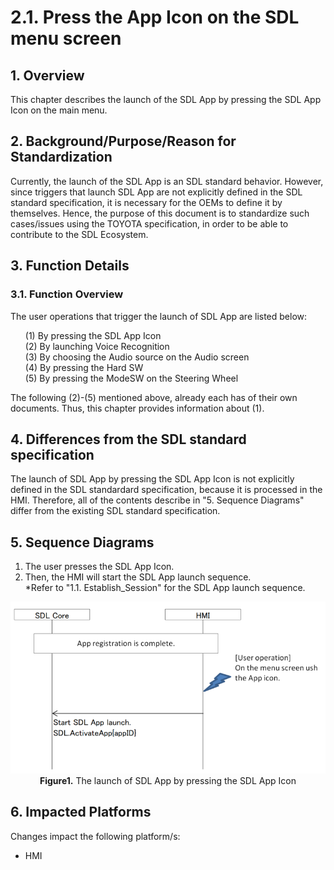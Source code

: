 # 2.1. Press the App Icon on the SDL menu screen

## 1. Overview
This chapter describes the launch of the SDL App by pressing the SDL App Icon on the main menu.

## 2. Background/Purpose/Reason for Standardization
Currently, the launch of the SDL App is an SDL standard behavior.
However, since triggers that launch SDL App are not explicitly defined in the SDL standard specification, it is necessary for the OEMs to define it by themselves.
Hence, the purpose of this document is to standardize such cases/issues using the TOYOTA specification, in order to be able to contribute to the SDL Ecosystem.

## 3. Function Details
### 3.1. Function Overview
The user operations that trigger the launch of SDL App are listed below:

<ol>
 (1) By pressing the SDL App Icon<br>
 (2) By launching Voice Recognition<br>
 (3) By choosing the Audio source on the Audio screen<br>
 (4) By pressing the Hard SW<br>
 (5) By pressing the ModeSW on the Steering Wheel
</ol>

The following (2)-(5) mentioned above, already each has of their own documents. Thus, this chapter provides information about (1).


## 4. Differences from the SDL standard specification
The launch of SDL App by pressing the SDL App Icon is not explicitly defined in the SDL standardard specification, because it is processed in the HMI.
Therefore, all of the contents describe in "5. Sequence Diagrams" differ from the existing SDL standard specification.

## 5. Sequence Diagrams
1. The user presses the SDL App Icon.
2. Then, the HMI will start the SDL App launch sequence.<br>
 *Refer to "1.1. Establish_Session" for the SDL App launch sequence.

<div align="center">

![Figure1_The_launch_of_SDLApp_by_pressing_the_SDLAppicon.png](./assets/Figure1_The_launch_of_SDLApp_by_pressing_the_SDLAppicon.png)<br>
<b>Figure1.</b> The launch of SDL App by pressing the SDL App Icon

</div>

## 6. Impacted Platforms
Changes impact the following platform/s:
- HMI



